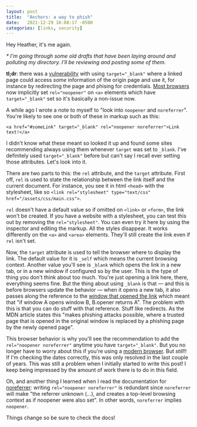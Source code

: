 ```yaml
---
layout: post
title:  "Anchors: a way to phish"
date:   2021-12-29 16:08:17 -0500
categories: [links, security]
---
```


Hey Heather, it's me again.

_\* I'm going through some old drafts that have been laying around and polluting
my directory. I'll be reviewing and posting some of them._

**tl;dr**: there was a [vulnerability][blog-vulnerability] with using
`target="_blank"` where a linked page could access _some_ information of the
origin page and use it, for instance by redirecting the page and phising for
credentials. [Most browsers][mdn-anchor-target] now implicitly set
`rel="noopener"` on `<a>` elements which have `target="_blank"` set so it's
basically a non-issue now.

A while ago I wrote a note to myself to "look into `noopener` and `noreferrer`".
You're likely to see one or both of these in markup such as this:

```
<a href="#someLink" target="_blank" rel="noopener noreferrer">Link text!</a>
```

I didn't know what these meant so looked it up and found some sites recommending
always using them whenever `target` was set to `_blank`. I've definitely used
`target="_blank"` before but can't say I recall ever setting those attributes.
Let's look into it.

There are two parts to this: the `rel` attribute, and the `target` attribute.
First off, `rel` is used to state the relationship between the link itself and
the current document. For instance, you see it in html `<head>` with the
stylesheet, like so `<link rel="stylesheet" type="text/css" href="/assets/css/main.css">`.

`rel` doesn't have a default value so if omitted on `<link>` or `<form>`, the
link won't be created. If you have a website with a stylesheet, you can test
this out by removing the `rel="stylesheet"`. You can even try it here by using
the inspector and editing the markup. All the styles disappear. It works
differently on the `<a>` and `<area>` elements. They'll still create the link
even if `rel` isn't set.

Now, the `target` attribute is used to tell the browser where to display
the link. The default value for it is `_self` which means the current browsing
context. Another value you'll see is `_blank` which opens the link in a new tab,
or in a new window if configured so by the user. This is the type of thing you
don't think about too much. You're just opening a link here, there, everything
seems fine. But the thing about using `_blank` is that — and this is before
browsers update the behavior — when it opens a new tab, it also passes along the
reference to the [window that opened the link][mdn-window-opener] which meant
that "if window A opens window B, B.opener returns A". The problem with this is
that you can do stuff with that reference. Stuff like redirects. As the MDN
article states this "makes phishing attacks possible, where a trusted page that
is opened in the original window is replaced by a phishing page by the newly
opened page".

This browser behavior is why you'll see the recommendation to add the
`rel="noopener noreferrer"` anytime you have `target="_blank"`. But you no
longer have to worry about this if you're using a [modern
browser][caniuse-implicit]. But *still*!! If I'm checking the dates correctly,
this was only resolved in the last couple of years. This was still a problem
when I initially started to write this post! I keep being impressed by the
amount of work there is to do in this field.

Oh, and another thing I learned when I read the documentation for
[noreferrer][mdn-noreferrer]: writing `rel="noopener noreferrer"` is redundant
since `noreferrer` will make "the referrer unknown (...), and creates a
top-level browsing context as if noopener were also set". In other words,
`noreferrer` implies `noopener`.

Things change so be sure to check the docs!

[blog-vulnerability]: https://www.jitbit.com/alexblog/256-targetblank---the-most-underestimated-vulnerability-ever/
[mdn-anchor-target]: https://developer.mozilla.org/en-US/docs/Web/HTML/Element/a#attr-target
[mdn-window-opener]: https://developer.mozilla.org/en-US/docs/Web/API/Window/opener
[caniuse-implicit]: https://caniuse.com/mdn-html_elements_a_implicit_noopener
[mdn-noreferrer]: https://developer.mozilla.org/en-US/docs/Web/HTML/Link_types/noreferrer
